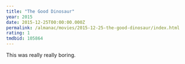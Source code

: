 ```yaml
---
title: "The Good Dinosaur"
year: 2015
date: 2015-12-25T00:00:00.000Z
permalink: /almanac/movies/2015-12-25-the-good-dinosaur/index.html
rating: 1
tmdbid: 105864
---
```


This was really really boring.